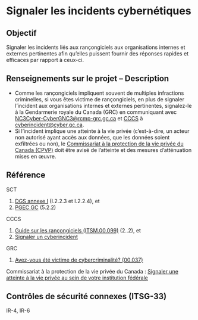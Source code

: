 # Signaler les incidents cybernétiques

## Objectif

Signaler les incidents liés aux rançongiciels aux organisations internes et externes pertinentes afin qu’elles puissent fournir des réponses rapides et efficaces par rapport à ceux-ci.

## Renseignements sur le projet – Description

- Comme les rançongiciels impliquent souvent de multiples infractions criminelles, si vous êtes victime de rançongiciels, en plus de signaler l’incident aux organisations internes et externes pertinentes, signalez-le à la Gendarmerie royale du Canada (GRC) en communiquant avec [NC3Cyber-CyberGNC3@rcmp-grc.gc.ca](mailto:NC3Cyber-CyberGNC3@rcmp-grc.gc.ca) et [CCCS](https://cyber.gc.ca/fr/cyberincidents) à [cyberincident@cyber.gc.ca](mailto:cyberincident@cyber.gc.ca).
- Si l’incident implique une atteinte à la vie privée (c’est-à-dire, un acteur non autorisé ayant accès aux données, que les données soient exfiltrées ou non), le [Commissariat à la protection de la vie privée du Canada (CPVP)](https://www.priv.gc.ca/fr/signaler-un-probleme/signaler-une-atteinte-a-la-vie-privee-dans-votre-organisation/signaler-une-atteinte-a-la-vie-privee-au-sein-de-votre-institution-federale/) doit être avisé de l’atteinte et des mesures d’atténuation mises en œuvre.

## Référence

SCT

1. [DGS annexe I](https://www.tbs-sct.gc.ca/pol/doc-fra.aspx?id=32611#appI) (I.2.2.3 et I.2.2.4), et
2. [PGEC GC](https://www.canada.ca/fr/gouvernement/systeme/gouvernement-numerique/securite-confidentialite-ligne/gestion-securite-identite/plan-gestion-evenements-cybersecurite-gouvernement-canada.html) (5.2.2)

CCCS

1. [Guide sur les rançongiciels (ITSM.00.099)](https://cyber.gc.ca/fr/orientation/guide-sur-les-rancongiciels-itsm00099) (2..2), et
2. [Signaler un cyberincident](https://cyber.gc.ca/fr/cyberincidents)

GRC

1. [Avez-vous été victime de cybercriminalité? (00.037)](https://www.rcmp-grc.gc.ca/wam/media/5705/original/775b051eaeafc6b098422afab62ab681.pdf)

Commissariat à la protection de la vie privée du Canada : [Signaler une atteinte à la vie privée au sein de votre institution fédérale](https://www.priv.gc.ca/fr/signaler-un-probleme/signaler-une-atteinte-a-la-vie-privee-dans-votre-organisation/signaler-une-atteinte-a-la-vie-privee-au-sein-de-votre-institution-federale/)

## Contrôles de sécurité connexes (ITSG-33)

IR-4, IR-6

